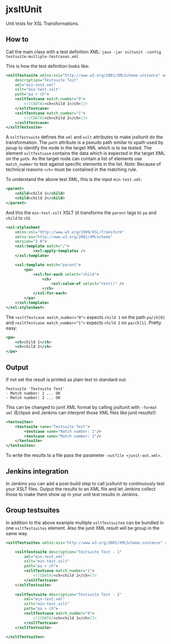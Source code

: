 # jxsltUnit
Unit tests for XSL Transformations.

## How to
Call the main class with a test definition XML:
`java -jar xsltunit -config testsuite-multiple-testcases.xml`

This is how the test definition looks like:
```xml
<xsltTestsuite xmlns:xsi="http://www.w3.org/2001/XMLSchema-instance" xsi:schemaLocation="jxsltunit jxslttestsuite.xsd" xmlns="jxsltunit"
	description="Testsuite Test"
	xml="min-test.xml"
	xslt="min-test.xslt"
	path="pa > ch">
	<xsltTestcase match_number="0">
		<![CDATA[<ch>child 1</ch>]]>
	</xsltTestcase>
	<xsltTestcase match_number="1">
		<![CDATA[<ch>child 2</ch>]]>
	</xsltTestcase>
</xsltTestsuite>
```
A `xsltTestsuite` defines the `xml` and `xslt` attributes to make jxsltunit do the transformation.
The `path` attribute is a pseudo path similar to xpath used by jsoup to identify the node in the target XML which is to be tested.
The element `xsltTestcase` contains the data which is expected in the target XML on the `path`.
As the target node can contain a list of elements use `match_number` to test against specific elements in the list.
_Note_: Because of technical reasons `<ch>` must be contained in the matching rule. 

To understand the above test XML, this is the input `min-test.xml`:
```xml
<parent>
	<child>child 1</child>
	<child>child 2</child>
</parent>
``` 

And this the `min-test.xslt` XSLT (it transforms the `parent` tags to `pa` and `child` to `ch`):
```xml
<xsl:stylesheet
	xmlns:xsl="http://www.w3.org/1999/XSL/Transform"
	xmlns:xs="http://www.w3.org/2001/XMLSchema"
	version="2.0">
	<xsl:template match="/">
			<xsl:apply-templates />
	</xsl:template>

	<xsl:template match="parent">
		<pa>
			<xsl:for-each select="child">
				<ch>
					<xsl:value-of select="text()" />
				</ch>
			</xsl:for-each>
		</pa>
	</xsl:template>
</xsl:stylesheet>
```

The `<xsltTestcase match_number="0">` expects `child 1` on the path `pa/ch[0]` and `<xsltTestcase match_number="1">` expects `child 2` on `pa/ch[1]`. Pretty easy:
```xml
<pa>
	<ch>child 1</ch>
	<ch>child 2</ch>
</pa>
```

## Output
If not set the result is printed as plain text to standard out:
```
Testsuite 'Testsuite Test'
- Match number: 1 ... OK
- Match number: 2 ... OK
``` 
This can be changed to junit XML format by calling jxsltunit with `-format xml` (Eclipse and Jenkins can interpret those XML files like junit results!):
```xml
<testsuites>
    <testsuite name="Testsuite Test">
        <testcase name="Match number: 1"/>
        <testcase name="Match number: 2"/>
    </testsuite>
</testsuites>
```
To write the results to a file pass the parameter `-outfile <junit-out.xml>`.

## Jenkins integration
In Jenkins you can add a post-build step to call jxsltunit to continuously test your XSLT files.
Output the results to an XML file and let Jenkins collect those to make them show up in your unit test results in Jenkins.

## Group testsuites
In addition to the above example multiple `xsltTestsuite`s can be bundled in one `xsltTestsuites` element.
Also the junit XML result will be group in the same way.
```xml
<xsltTestsuites xmlns:xsi="http://www.w3.org/2001/XMLSchema-instance" xsi:schemaLocation="jxsltunit jxslttestsuite.xsd" xmlns="jxsltunit">

	<xsltTestsuite description="Testsuite Test - 1"
		xml="min-test.xml"
		xslt="min-test.xslt"
		path="pa > ch">
		<xsltTestcase match_number="1">
			<![CDATA[<ch>child 2</ch>]]>
		</xsltTestcase>
	</xsltTestsuite>
	
	<xsltTestsuite description="Testsuite Test - 2"
		xml="min-test.xml"
		xslt="min-test.xslt"
		path="pa > ch">
		<xsltTestcase match_number="0">
			<![CDATA[<ch>child 1</ch>]]>
		</xsltTestcase>
	</xsltTestsuite>

</xsltTestsuites>
```